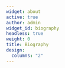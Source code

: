 ```yaml
---
widget: about
active: true
author: admin
widget_id: biography
headless: true
weight: 0
title: Biography
design:
  columns: "2"
---
```

